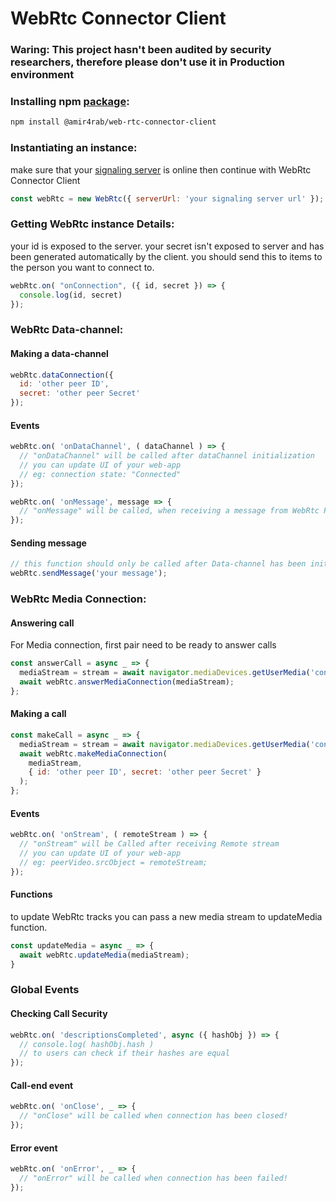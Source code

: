 # WebRtc Connector Client

### <p class="warning">Waring: This project hasn't been audited by security researchers, therefore please don't use it in Production environment<p>

### Installing npm [package](https://www.npmjs.com/package/@amir4rab/web-rtc-connector-client):
```bash
npm install @amir4rab/web-rtc-connector-client
```

### Instantiating an instance:
make sure that your [signaling server](https://github.com/amir4rab/webRtcConnector/tree/main/server) is online then continue with WebRtc Connector Client
```javascript
const webRtc = new WebRtc({ serverUrl: 'your signaling server url' });
```

### Getting WebRtc instance Details:
your id is exposed to the server. your secret isn't exposed to server and has been generated automatically by the client. you should send this to items to the person you want to connect to.
```javascript
webRtc.on( "onConnection", ({ id, secret }) => {
  console.log(id, secret)
});
``` 

### WebRtc Data-channel: 

#### Making a data-channel
```javascript
webRtc.dataConnection({ 
  id: 'other peer ID',
  secret: 'other peer Secret'
});
```
#### Events
```javascript
webRtc.on( 'onDataChannel', ( dataChannel ) => {
  // "onDataChannel" will be called after dataChannel initialization
  // you can update UI of your web-app 
  // eg: connection state: "Connected"
});

webRtc.on( 'onMessage', message => {
  // "onMessage" will be called, when receiving a message from WebRtc Peer
});
```

#### Sending message
```javascript
// this function should only be called after Data-channel has been initialization
webRtc.sendMessage('your message');
```

### WebRtc Media Connection:

#### Answering call
For Media connection, first pair need to be ready to answer calls
```javascript
const answerCall = async _ => {
  mediaStream = stream = await navigator.mediaDevices.getUserMedia('constraints');
  await webRtc.answerMediaConnection(mediaStream);
};
```
#### Making a call
```javascript
const makeCall = async _ => {
  mediaStream = stream = await navigator.mediaDevices.getUserMedia('constraints');
  await webRtc.makeMediaConnection( 
    mediaStream, 
    { id: 'other peer ID', secret: 'other peer Secret' }
  );
};
```
#### Events
```javascript
webRtc.on( 'onStream', ( remoteStream ) => {
  // "onStream" will be Called after receiving Remote stream
  // you can update UI of your web-app 
  // eg: peerVideo.srcObject = remoteStream;
});
```
#### Functions
to update WebRtc tracks you can pass a new media stream to updateMedia function.
```javascript
const updateMedia = async _ => {
  await webRtc.updateMedia(mediaStream);
}
```

### Global Events

#### Checking Call Security
```javascript
webRtc.on( 'descriptionsCompleted', async ({ hashObj }) => {
  // console.log( hashObj.hash )
  // to users can check if their hashes are equal
});
```

#### Call-end event
```javascript
webRtc.on( 'onClose', _ => {
  // "onClose" will be called when connection has been closed!
});
```

#### Error event
```javascript
webRtc.on( 'onError', _ => {
  // "onError" will be called when connection has been failed!
});
```